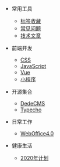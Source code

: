 * 常用工具
  * [标签收藏](tool/collection.md)
  * [常见问题](tool/problem.md)
  * [技术文章](tool/catalog.md)

* 前端开发
  * [CSS](frontend/css.md)
  * [JavaScript](frontend/javascript.md)
  * [Vue](frontend/vue/vue.md)
  * [小程序](frontend/xcx.md)

* 开源集合
  * [DedeCMS](osource/dedecms/catalog.md)
  * [Typecho](osource/typecho/catalog.md)

* 日常工作
  * [WebOffice4.0](work/yozo.md)

* 健康生活
  * [2020年计划](home.md)

